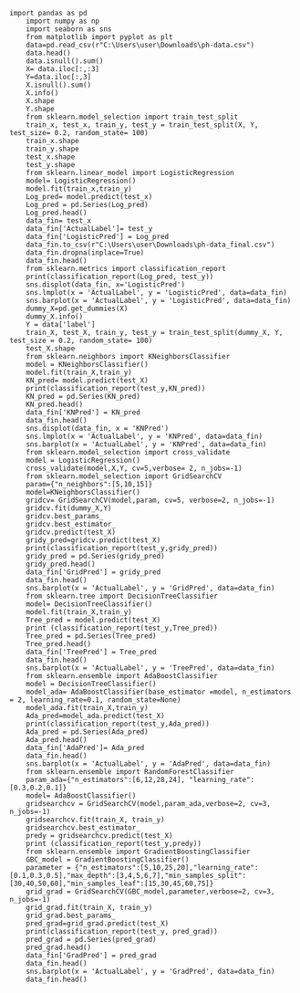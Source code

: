     import pandas as pd
		import numpy as np
		import seaborn as sns
		from matplotlib import pyplot as plt
		data=pd.read_csv(r"C:\Users\user\Downloads\ph-data.csv")
		data.head()
		data.isnull().sum()
		X= data.iloc[:,:3]
		Y=data.iloc[:,3]
		X.isnull().sum()
		X.info()
		X.shape
		Y.shape
		from sklearn.model_selection import train_test_split
		train_x, test_x, train_y, test_y = train_test_split(X, Y, test_size= 0.2, random_state= 100)
		train_x.shape
		train_y.shape
		test_x.shape
		test_y.shape
		from sklearn.linear_model import LogisticRegression
		model= LogisticRegression()
		model.fit(train_x,train_y)
		Log_pred= model.predict(test_x)
		Log_pred = pd.Series(Log_pred)
		Log_pred.head()
		data_fin= test_x
		data_fin['ActualLabel']= test_y
		data_fin['LogisticPred'] = Log_pred
		data_fin.to_csv(r"C:\Users\user\Downloads\ph-data_final.csv")
		data_fin.dropna(inplace=True)
		data_fin.head()
		from sklearn.metrics import classification_report
		print(classification_report(Log_pred, test_y))
		sns.displot(data_fin, x='LogisticPred')
		sns.lmplot(x = 'ActualLabel', y = 'LogisticPred', data=data_fin)
		sns.barplot(x = 'ActualLabel', y = 'LogisticPred', data=data_fin)
		dummy_X=pd.get_dummies(X)
		dummy_X.info()
		Y = data['label']
		train_X, test_X, train_y, test_y = train_test_split(dummy_X, Y, test_size = 0.2, random_state= 100)
		test_X.shape
		from sklearn.neighbors import KNeighborsClassifier
		model = KNeighborsClassifier()
		model.fit(train_X,train_y)
		KN_pred= model.predict(test_X)
		print(classification_report(test_y,KN_pred))
		KN_pred = pd.Series(KN_pred)
		KN_pred.head()
		data_fin['KNPred'] = KN_pred
		data_fin.head()
		sns.displot(data_fin, x = 'KNPred')
		sns.lmplot(x = 'ActualLabel', y = 'KNPred', data=data_fin)
		sns.barplot(x = 'ActualLabel', y = 'KNPred', data=data_fin)
		from sklearn.model_selection import cross_validate
		model = LogisticRegression()
		cross_validate(model,X,Y, cv=5,verbose= 2, n_jobs=-1)
		from sklearn.model_selection import GridSearchCV
		param={"n_neighbors":[5,10,15]}
		model=KNeighborsClassifier()
		gridcv= GridSearchCV(model,param, cv=5, verbose=2, n_jobs=-1)
		gridcv.fit(dummy_X,Y)
		gridcv.best_params_
		gridcv.best_estimator_
		gridcv.predict(test_X)
		gridy_pred=gridcv.predict(test_X)
		print(classification_report(test_y,gridy_pred))
		gridy_pred = pd.Series(gridy_pred)
		gridy_pred.head()
		data_fin['GridPred'] = gridy_pred
		data_fin.head()
		sns.barplot(x = 'ActualLabel', y = 'GridPred', data=data_fin)
		from sklearn.tree import DecisionTreeClassifier
		model= DecisionTreeClassifier()
		model.fit(train_X,train_y)
		Tree_pred = model.predict(test_X)
		print (classification_report(test_y,Tree_pred))
		Tree_pred = pd.Series(Tree_pred)
		Tree_pred.head()
		data_fin['TreePred'] = Tree_pred
		data_fin.head()
		sns.barplot(x = 'ActualLabel', y = 'TreePred', data=data_fin)
		from sklearn.ensemble import AdaBoostClassifier
		model = DecisionTreeClassifier()
		model_ada= AdaBoostClassifier(base_estimator =model, n_estimators = 2, learning_rate=0.1, random_state=None)
		model_ada.fit(train_X,train_y)
		Ada_pred=model_ada.predict(test_X)
		print(classification_report(test_y,Ada_pred))
		Ada_pred = pd.Series(Ada_pred)
		Ada_pred.head()
		data_fin['AdaPred']= Ada_pred
		data_fin.head()
		sns.barplot(x = 'ActualLabel', y = 'AdaPred', data=data_fin)
		from sklearn.ensemble import RandomForestClassifier
		param_ada={"n_estimators":[6,12,28,24], "learning_rate":[0.3,0.2,0.1]}
		model= AdaBoostClassifier()
		gridsearchcv = GridSearchCV(model,param_ada,verbose=2, cv=3, n_jobs=-1)
		gridsearchcv.fit(train_X, train_y)
		gridsearchcv.best_estimator_
		predy = gridsearchcv.predict(test_X)
		print (classification_report(test_y,predy))
		from sklearn.ensemble import GradientBoostingClassifier
		GBC_model = GradientBoostingClassifier()
		parameter = {"n_estimators":[5,10,25,20],"learning_rate":[0.1,0.3,0.5],"max_depth":[3,4,5,6,7],"min_samples_split":[30,40,50,60],"min_samples_leaf":[15,30,45,60,75]}
		grid_grad = GridSearchCV(GBC_model,parameter,verbose=2, cv=3, n_jobs=-1)
		grid_grad.fit(train_X, train_y)
		grid_grad.best_params_
		pred_grad=grid_grad.predict(test_X)
		print(classification_report(test_y, pred_grad))
		pred_grad = pd.Series(pred_grad)
		pred_grad.head()
		data_fin['GradPred'] = pred_grad
		data_fin.head()
		sns.barplot(x = 'ActualLabel', y = 'GradPred', data=data_fin)
		data_fin.head()
